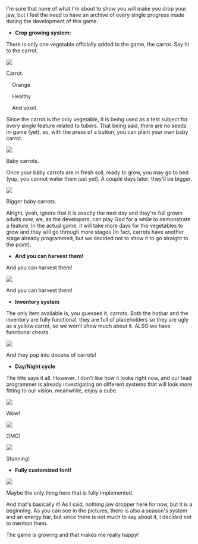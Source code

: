 I'm sure that none of what I'm about to show you will make you drop your jaw, but I feel the need to have an archive of every single progress made during the development of this game.

*   **Crop growing system:**

There is only one vegetable officially added to the game, the carrot. Say hi to the carrot.

  

[![](https://blogger.googleusercontent.com/img/a/AVvXsEhZOpm3uBDRXMw7We_4SLWFomgDZjH9_e1NVWTdvWOmZeqFBsLTPx5cxrStbDTcXSFPYZBLR1NrI9T0_SVp6TncDqoikdcLRtgla6A9hn9qyr85Qg_NjFUv7MC70YGUHWXJpqSuGhU2U3SPFZm9kFa0vqYrEu1Fne-p4iLXJWaXBRyBiOrgqfaM4FsdBg)](https://blogger.googleusercontent.com/img/a/AVvXsEhZOpm3uBDRXMw7We_4SLWFomgDZjH9_e1NVWTdvWOmZeqFBsLTPx5cxrStbDTcXSFPYZBLR1NrI9T0_SVp6TncDqoikdcLRtgla6A9hn9qyr85Qg_NjFUv7MC70YGUHWXJpqSuGhU2U3SPFZm9kFa0vqYrEu1Fne-p4iLXJWaXBRyBiOrgqfaM4FsdBg)

Carrot.  

    Orange

  

    Healthy

  

    And voxel.

  

  

  

  

  

  

  

Since the carrot is the only vegetable, it is being used as a test subject for every single feature related to tubers. That being said, there are no seeds in-game (yet), so, with the press of a button, you can plant your own baby carrot.

  

[![](https://blogger.googleusercontent.com/img/a/AVvXsEi_SLbkfJKgn8i_3JTR8kHW8lzEd5wM16A1AaUo3QEm2L3lL3n06wBXNy75iuNJsRwLpN4rTWO1MKwYNn4dOFENvL6GBEXHCdgow2jI9KUAoorf3ZCWh3H-6MbKiPc5Cf2dSnPF1vF1Ysl5YE12YqKQNv7TioAt_QkMrFcoREjBgIdnN_l95hMQaWwhjg=w640-h271)](https://blogger.googleusercontent.com/img/a/AVvXsEi_SLbkfJKgn8i_3JTR8kHW8lzEd5wM16A1AaUo3QEm2L3lL3n06wBXNy75iuNJsRwLpN4rTWO1MKwYNn4dOFENvL6GBEXHCdgow2jI9KUAoorf3ZCWh3H-6MbKiPc5Cf2dSnPF1vF1Ysl5YE12YqKQNv7TioAt_QkMrFcoREjBgIdnN_l95hMQaWwhjg)

Baby carrots.

  
Once your baby carrots are in fresh soil, ready to grow, you may go to bed (yup, you cannot water them just yet). A couple days later; they'll be bigger.

  

[![](https://blogger.googleusercontent.com/img/a/AVvXsEi1v1kkTcbNmL0WM1e8QQTb_j754lWRhqLjLK3yVIjrl61W9QQds9q8OkWg__lMROVhZi5FPOJEzOXkbV2IE2stWe7QPIs-q1hELmVhMKed_u9tBBwLV2ByCR3KwTH-jMu-o0SwUhP-SN6aknTNxXpTuKxQM2dkVOe61iDjl4atIciHBo3dJy5g9PG-xg=w640-h268)](https://blogger.googleusercontent.com/img/a/AVvXsEi1v1kkTcbNmL0WM1e8QQTb_j754lWRhqLjLK3yVIjrl61W9QQds9q8OkWg__lMROVhZi5FPOJEzOXkbV2IE2stWe7QPIs-q1hELmVhMKed_u9tBBwLV2ByCR3KwTH-jMu-o0SwUhP-SN6aknTNxXpTuKxQM2dkVOe61iDjl4atIciHBo3dJy5g9PG-xg)

Bigger baby carrots.

  
Alright, yeah, ignore that it is exactly the next day and they're full grown adults now, we, as the developers, can play God for a while to demonstrate a feature. In the actual game, it will take more days for the vegetables to grow and they will go through more stages (In fact, carrots have another stage already programmed, but we decided not to show it to go straight to the point).

  

*   **And you can harvest them!**

And you can harvest them!

  

[![](https://blogger.googleusercontent.com/img/a/AVvXsEgaZx6LJ1RKS5RpDrQs1h8mjn1_FjvKXxHxOwCQC5Gmj1fpQ-fr9xh-cIaE4C8mvjBw06DzCaKN8tYRnCVeGt5cMCpClwoNJdEMIHdhdMDb-iFDSfUGzfrlomSkeUhElsUGB4XrdgN6K-ZRT0DjiDlc93d3a7DQF-gjTUwxS-DCdR-RC6lOm1K4skPwmw=w640-h274)](https://blogger.googleusercontent.com/img/a/AVvXsEgaZx6LJ1RKS5RpDrQs1h8mjn1_FjvKXxHxOwCQC5Gmj1fpQ-fr9xh-cIaE4C8mvjBw06DzCaKN8tYRnCVeGt5cMCpClwoNJdEMIHdhdMDb-iFDSfUGzfrlomSkeUhElsUGB4XrdgN6K-ZRT0DjiDlc93d3a7DQF-gjTUwxS-DCdR-RC6lOm1K4skPwmw)

And you can harvest them!

*   **Inventory system**

The only item available is, you guessed it, carrots. Both the hotbar and the inventory are fully functional, they are full of placeholders so they are ugly as a yellow carrot, so we won't show much about it. ALSO we have functional chests.

  

[![](https://blogger.googleusercontent.com/img/a/AVvXsEhdHNQZkBIe_1NOO5PmgPwXO5zSwh5p2NDhLiDDGly7-GAN6UP3tV3--y3VRn_xIHZbupRmNz-AZT80ZAys8nrT4jWi_aViHZWH9BAtZKELaK7bdAeEmbML5nkTkC-GXSAacMFHFDLhYGDyHBTOaQeFRUtXl8SOy07ik-lU0wkHs_9Al2vhxOH1iWCozQ=w640-h274)](https://blogger.googleusercontent.com/img/a/AVvXsEhdHNQZkBIe_1NOO5PmgPwXO5zSwh5p2NDhLiDDGly7-GAN6UP3tV3--y3VRn_xIHZbupRmNz-AZT80ZAys8nrT4jWi_aViHZWH9BAtZKELaK7bdAeEmbML5nkTkC-GXSAacMFHFDLhYGDyHBTOaQeFRUtXl8SOy07ik-lU0wkHs_9Al2vhxOH1iWCozQ)

And they pop into docens of carrots!

*   **Day/Night cycle**

The title says it all. However, I don't like how it looks right now, and our lead programmer is already investigating on different systems that will look more fitting to our vision. meanwhile, enjoy a cube.

  

[![](https://blogger.googleusercontent.com/img/a/AVvXsEjrApJFGolSBoUF1LYWjEOKKEQQbkChIE-x7V29FOEu93BddDWRnFd6HW_VIWz-GnwMWeKrjrQIiSCubNW16bS48IMhpzYtTP6dVQMwn1s1T6Kkr0gZ_5Z4gi4iayWd1m790xReUYh52Wx5Q0IED6ozwRFhuOGn5pbQGkF4Ok1tpd3OVvsB5DG16LAdbQ=w320-h138)](https://blogger.googleusercontent.com/img/a/AVvXsEjrApJFGolSBoUF1LYWjEOKKEQQbkChIE-x7V29FOEu93BddDWRnFd6HW_VIWz-GnwMWeKrjrQIiSCubNW16bS48IMhpzYtTP6dVQMwn1s1T6Kkr0gZ_5Z4gi4iayWd1m790xReUYh52Wx5Q0IED6ozwRFhuOGn5pbQGkF4Ok1tpd3OVvsB5DG16LAdbQ)

Wow!

  
  
  
  
  
  
  
  
  

[![](https://blogger.googleusercontent.com/img/a/AVvXsEgbtseMWPQ0uWg9veHvpR8LzwYh_zLj8XXGqxqj3N_OXasvvi4gVg2Rd-xrD_v1dKxZYL2TmrHO7M3DvMs-gTvmSIzygp4_SLVg-DBEDScJOy2gdVB-kVlm0btf23ACwdnV4Bx7PQVoaSNN7w81Ev-Aek4dADa1L1rDIwTNckLdkPPOwG5yR5MeMB6YJA=w320-h138)](https://blogger.googleusercontent.com/img/a/AVvXsEgbtseMWPQ0uWg9veHvpR8LzwYh_zLj8XXGqxqj3N_OXasvvi4gVg2Rd-xrD_v1dKxZYL2TmrHO7M3DvMs-gTvmSIzygp4_SLVg-DBEDScJOy2gdVB-kVlm0btf23ACwdnV4Bx7PQVoaSNN7w81Ev-Aek4dADa1L1rDIwTNckLdkPPOwG5yR5MeMB6YJA)

OMG!

  

  

  

  

  

  

  

  

  

[![](https://blogger.googleusercontent.com/img/a/AVvXsEhdS5qvtFDiYX5IHzZeHKWHu4K7A6fVa3SnSopF9DAdoiGyHmK3D191uAaXiKnrwg0LCSyOHzfJ539WtyZW_jezeXIi1DHrdjwZ23TXvMMl33DObYiyERdC6EAmEY0PIj4chJ31SqLfVQ3nInlQ8kVNMqqpUpgvF35niDGeg2Sj1b3k0LHZm-p1rA_d-Q)](https://blogger.googleusercontent.com/img/a/AVvXsEhdS5qvtFDiYX5IHzZeHKWHu4K7A6fVa3SnSopF9DAdoiGyHmK3D191uAaXiKnrwg0LCSyOHzfJ539WtyZW_jezeXIi1DHrdjwZ23TXvMMl33DObYiyERdC6EAmEY0PIj4chJ31SqLfVQ3nInlQ8kVNMqqpUpgvF35niDGeg2Sj1b3k0LHZm-p1rA_d-Q)

Stunning!  

  

  

  

  

  

  

  

  

  

*   **Fully customized font!**

[![](https://blogger.googleusercontent.com/img/a/AVvXsEiQudlQVsy_xE2cmtRzUSreUrPci8q8rQlRVT9CAkngJiqP3S1unG2QKelA-soasd_wQrkA-HwLKGnKz8TjBYg0vFX3Bn7oszkk2X2hlNX46m_HJ-shUpYpG7vOTHtw7T9gsRrZz7V6Gn1dbLIukecBT0J47VUswWDWP4zeS9dFMUTGEl7nXieGYQmEwQ=w400-h154)](https://blogger.googleusercontent.com/img/a/AVvXsEiQudlQVsy_xE2cmtRzUSreUrPci8q8rQlRVT9CAkngJiqP3S1unG2QKelA-soasd_wQrkA-HwLKGnKz8TjBYg0vFX3Bn7oszkk2X2hlNX46m_HJ-shUpYpG7vOTHtw7T9gsRrZz7V6Gn1dbLIukecBT0J47VUswWDWP4zeS9dFMUTGEl7nXieGYQmEwQ)

Maybe the only thing here that is fully implemented.

  

And that's basically it! As I said, nothing jaw dropper here for now, but it is a beginning. As you can see in the pictures, there is also a season's system and an energy bar, but since there is not much to say about it, I decided not to mention them.

  

The game is growing and that makes me really happy!
